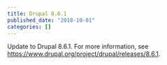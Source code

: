 ```yaml
---
title: Drupal 8.6.1
published_date: "2018-10-01"
categories: []
---
```

Update to Drupal 8.6.1. For more information, see <https://www.drupal.org/project/drupal/releases/8.6.1>.
